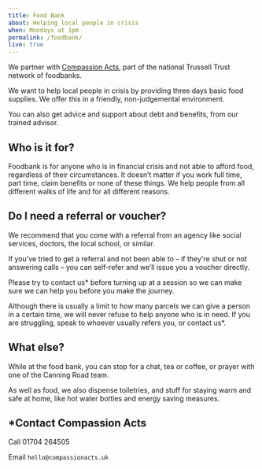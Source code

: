 ```yaml
---
title: Food Bank
about: Helping local people in crisis
when: Mondays at 1pm
permalink: /foodbank/
live: true
---
```


We partner with [Compassion Acts][ca], part of the national Trussell Trust network of foodbanks.

We want to help local people in crisis by providing three days basic food supplies. We offer this in a friendly, non-judgemental environment.

You can also get advice and support about debt and benefits, from our trained advisor.

[ca]: https://compassionacts.uk/foodbank/

## Who is it for?

Foodbank is for anyone who is in financial crisis and not able to afford food, regardless of their circumstances. It doesn’t matter if you work full time, part time, claim benefits or none of these things. We help people from all different walks of life and for all different reasons. 

## Do I need a referral or voucher?

We recommend that you come with a referral from an agency like social services, doctors, the local school, or similar.

If you’ve tried to get a referral and not been able to – if they're shut or not answering calls – you can self-refer and we’ll issue you a voucher directly. 

Please try to contact us\* before turning up at a session so we can make sure we can help you before you make the journey.

Although there is usually a limit to how many parcels we can give a person in a certain time, we will never refuse to help anyone who is in need. If you are struggling, speak to whoever usually refers you, or contact us\*.

## What else?

While at the food bank, you can stop for a chat, tea or coffee, or prayer with one of the Canning Road team.

As well as food, we also dispense toiletries, and stuff for staying warm and safe at home, like hot water bottles and energy saving measures.

## \*Contact Compassion Acts

Call 01704 264505

Email `hello@compassionacts.uk`
